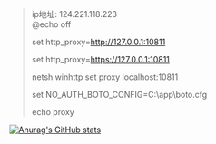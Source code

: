 > ip地址: 124.221.118.223  
> @echo off
> 
> set http_proxy=http://127.0.0.1:10811
> 
> set http_proxy=https://127.0.0.1:10811
> 
> netsh winhttp set proxy localhost:10811
> 
> set NO_AUTH_BOTO_CONFIG=C:\app\boto.cfg
> 
> echo proxy



[![Anurag's GitHub stats](https://github-readme-stats.vercel.app/api?username=aierx)](https://github.com/anuraghazra/github-readme-stats)
